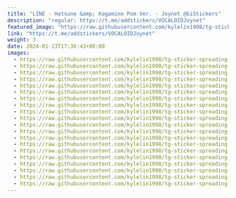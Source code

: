 ```yaml
---
title: "LINE - Hatsune &amp; Kagamine Pom Ver. - Joynet @GiStickers"
description: "regular: https://t.me/addstickers/VOCALOIDJoynet"
featured_image: "https://raw.githubusercontent.com/kylelin1998/tg-sticker-spreading-worldwide-images/main/img/7ed5f391-d420-42a1-9d42-ae5dac16796f.jpg"
link: "https://t.me/addstickers/VOCALOIDJoynet"
weight: 3
date: 2024-01-13T17:36:43+08:00
images:
  - https://raw.githubusercontent.com/kylelin1998/tg-sticker-spreading-worldwide-images/main/img/7ed5f391-d420-42a1-9d42-ae5dac16796f.jpg
  - https://raw.githubusercontent.com/kylelin1998/tg-sticker-spreading-worldwide-images/main/img/dd340c76-2cd0-4176-a1c9-33567ed6a410.jpg
  - https://raw.githubusercontent.com/kylelin1998/tg-sticker-spreading-worldwide-images/main/img/56a9673c-5a74-460e-88ce-910b214d9682.jpg
  - https://raw.githubusercontent.com/kylelin1998/tg-sticker-spreading-worldwide-images/main/img/35bef6af-391e-4a9c-abb1-43585ad7d78d.jpg
  - https://raw.githubusercontent.com/kylelin1998/tg-sticker-spreading-worldwide-images/main/img/5d21a16a-29ac-4c47-8afa-489be4a8714c.jpg
  - https://raw.githubusercontent.com/kylelin1998/tg-sticker-spreading-worldwide-images/main/img/6e5a62ea-bdf0-47e1-a202-09f706d0c4ac.jpg
  - https://raw.githubusercontent.com/kylelin1998/tg-sticker-spreading-worldwide-images/main/img/711d6d96-5997-4a80-9f24-6343ad765010.jpg
  - https://raw.githubusercontent.com/kylelin1998/tg-sticker-spreading-worldwide-images/main/img/80856b80-a1d5-4bb0-8311-4bbdda3701eb.jpg
  - https://raw.githubusercontent.com/kylelin1998/tg-sticker-spreading-worldwide-images/main/img/15eca25e-e968-4766-bf31-5689f7800197.jpg
  - https://raw.githubusercontent.com/kylelin1998/tg-sticker-spreading-worldwide-images/main/img/eedf153c-1e26-4948-83e6-8be80470cf56.jpg
  - https://raw.githubusercontent.com/kylelin1998/tg-sticker-spreading-worldwide-images/main/img/b3dd93fc-ed6f-4688-ac30-30f58acc1547.jpg
  - https://raw.githubusercontent.com/kylelin1998/tg-sticker-spreading-worldwide-images/main/img/3f69ddde-5adb-4c4e-886e-30633f4c39d0.jpg
  - https://raw.githubusercontent.com/kylelin1998/tg-sticker-spreading-worldwide-images/main/img/c81b305e-b32c-4a5d-ba2f-3b96778eef3e.jpg
  - https://raw.githubusercontent.com/kylelin1998/tg-sticker-spreading-worldwide-images/main/img/c4b3ffd4-2e8f-4a74-8b9a-f6a8b3e49d34.jpg
  - https://raw.githubusercontent.com/kylelin1998/tg-sticker-spreading-worldwide-images/main/img/ba79c708-3f71-4a5f-9109-0caff714bdfe.jpg
  - https://raw.githubusercontent.com/kylelin1998/tg-sticker-spreading-worldwide-images/main/img/6cc3cdf8-fea2-4a09-ac93-833e603164ee.jpg
  - https://raw.githubusercontent.com/kylelin1998/tg-sticker-spreading-worldwide-images/main/img/5f09e832-5354-4c3f-9c46-9bc51be0d5bb.jpg
  - https://raw.githubusercontent.com/kylelin1998/tg-sticker-spreading-worldwide-images/main/img/cee73048-7397-4453-bd51-9344db252d0e.jpg
  - https://raw.githubusercontent.com/kylelin1998/tg-sticker-spreading-worldwide-images/main/img/c2dc81d4-48ac-4c72-b216-480efbbd29fb.jpg
  - https://raw.githubusercontent.com/kylelin1998/tg-sticker-spreading-worldwide-images/main/img/8bc47b84-ab93-4a0a-a25c-e9fb44496b45.jpg
---
```

